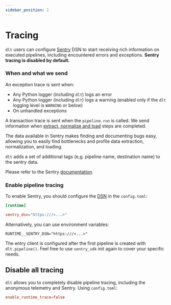 ```yaml
---
sidebar_position: 2
---
```


# Tracing

`dlt` users can configure [Sentry](https://sentry.io) DSN to start receiving rich information on executed pipelines, including encountered errors and exceptions. **Sentry tracing is disabled by default.**

### When and what we send

An exception trace is sent when:
* Any Python logger (including `dlt`) logs an error
* Any Python logger (including `dlt`) logs a warning (enabled only if the `dlt` logging level is `WARNING` or below)
* On unhandled exceptions

A transaction trace is sent when the `pipeline.run` is called. We send information when [extract, normalize and load](architecture.md) steps are completed.

The data available in Sentry makes finding and documenting bugs easy, allowing you to easily find bottlenecks and profile data extraction, normalization, and loading.

`dlt` adds a set of additional tags (e,g. pipeline name, destination name) to the sentry data.

Please refer to the Sentry [documentation](https://docs.sentry.io/platforms/python/data-collected/).

### Enable pipeline tracing

To enable Sentry, you should configure the [DSN](https://docs.sentry.io/product/sentry-basics/dsn-explainer/) in the `config.toml`:
```toml
[runtime]

sentry_dsn="https:///<...>"
```

Alternatively, you can use environment variables:

```shell
RUNTIME__SENTRY_DSN="https:///<...>"
```

The entry client is configured after the first pipeline is created with `dlt.pipeline()`. Feel free to use `sentry_sdk` init again to cover your specific needs.

## Disable all tracing

`dlt` allows you to completely disable pipeline tracing, including the anonymous telemetry and Sentry. Using `config.toml`:

```toml
enable_runtime_trace=false
```
